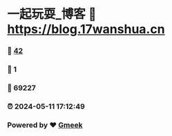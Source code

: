 # 一起玩耍_博客 :link: https://blog.17wanshua.cn 
### :page_facing_up: [42](https://blog.17wanshua.cn/tag.html) 
### :speech_balloon: 1 
### :hibiscus: 69227 
### :alarm_clock: 2024-05-11 17:12:49 
### Powered by :heart: [Gmeek](https://github.com/Meekdai/Gmeek)
